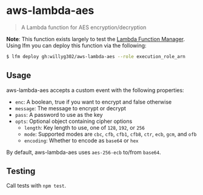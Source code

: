 # aws-lambda-aes

> A Lambda function for AES encryption/decryption

**Note**: This function exists largely to test the [Lambda Function Manager](https://github.com/willyg302/lfm). Using lfm you can deploy this function via the following:

```bash
$ lfm deploy gh:willyg302/aws-lambda-aes --role execution_role_arn
```

## Usage

aws-lambda-aes accepts a custom event with the following properties:

- `enc`: A boolean, true if you want to encrypt and false otherwise
- `message`: The message to encrypt or decrypt
- `pass`: A password to use as the key
- `opts`: Optional object containing cipher options
	- `length`: Key length to use, one of `128`, `192`, or `256`
	- `mode`: Supported modes are `cbc`, `cfb`, `cfb1`, `cfb8`, `ctr`, `ecb`, `gcm`, and `ofb`
	- `encoding`: Whether to encode as `base64` or `hex`

By default, aws-lambda-aes uses `aes-256-ecb` to/from `base64`.

## Testing

Call tests with `npm test`.
